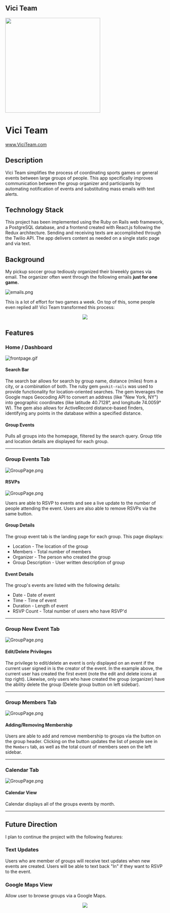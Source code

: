 ## Vici Team

<a href='www.viciteam.com'>
	<img src="http://res.cloudinary.com/ashcon/image/upload/v1475003658/vici/vici_team_final_2.png" width="300">
</a>

# Vici Team

www.ViciTeam.com

## Description

Vici Team simplifies the process of coordinating sports games or general events between large groups of people. This app specifically improves communication between the group organizer and participants by automating notification of events and substituting mass emails with text alerts.

## Technology Stack

This project has been implemented using the Ruby on Rails web framework, a PostgreSQL database, and a frontend created with React.js following the Redux architecture. Sending and receiving texts are accomplished through the Twilio API. The app delivers content as needed on a single static page and via text.

## Background

My pickup soccer group tediously organized their biweekly games via email. The organizer often went through the following emails **just for one game.**

![emails.png](http://res.cloudinary.com/ashcon/image/upload/v1475724667/vici/Emails.png)

This is a lot of effort for two games a week. On top of this, some people even replied all! Vici Team transformed this process:

<p align="center">
<img src="http://res.cloudinary.com/ashcon/image/upload/v1475728282/vici/eventconfirmationvici.gif">
</p>


## Features

### Home / Dashboard

![frontpage.gif](http://res.cloudinary.com/ashcon/image/upload/v1474260923/Github/FrontPageGif.gif)

#### Search Bar

The search bar allows for search by group name, distance (miles) from a city, or a combination of both. The ruby gem `geokit-rails` was used to provide functionality for location-oriented searches. The gem leverages the Google maps Geocoding API to convert an address (like "New York, NY") into geographic coordinates (like latitude 40.7128°, and longitude 74.0059° W). The gem also allows for ActiveRecord distance-based finders, identifying any points in the database within a specified distance.

#### Group Events

Pulls all groups into the homepage, filtered by the search query.  Group title and location details are displayed for each group.
__________

### Group Events Tab
![GroupPage.png](http://res.cloudinary.com/ashcon/image/upload/v1474262858/Github/Screen_Shot_2016-09-18_at_10.27.25_PM.png)

#### RSVPs

![GroupPage.png](http://res.cloudinary.com/ashcon/image/upload/v1474263319/Github/RSVP.gif)

Users are able to RSVP to events and see a live update to the number of people attending the event. Users are also able to remove RSVPs via the same button.

#### Group Details

The group event tab is the landing page for each group. This page displays: 
- Location - The location of the group
- Members - Total number of members
- Organizer - The person who created the group
- Group Description - User written description of group

#### Event Details

The group's events are listed with the following details:
- Date - Date of event
- Time - Time of event
- Duration - Length of event
- RSVP Count - Total number of users who have RSVP'd

__________

### Group New Event Tab

![GroupPage.png](http://res.cloudinary.com/ashcon/image/upload/v1474265861/Github/NewEventGif.gif)


#### Edit/Delete Privileges

The privilege to edit/delete an event is only displayed on an event if the current user signed in is the creator of the event. In the example above, the current user has created the first event (note the edit and delete icons at top right). Likewise, only users who have created the group (organizer) have the ability delete the group (Delete group button on left sidebar).
__________

### Group Members Tab

![GroupPage.png](http://res.cloudinary.com/ashcon/image/upload/v1474266072/Github/Members.gif)

#### Adding/Removing Membership

Users are able to add and remove membership to groups via the button on the group header. Clicking on the button updates the list of people see in the `Members` tab, as well as the total count of members seen on the left sidebar.
__________

### Calendar Tab

![GroupPage.png](http://res.cloudinary.com/ashcon/image/upload/v1474266459/Github/calendar.gif)

#### Calendar View

Calendar displays all of the groups events by month. 

__________

## Future Direction

I plan to continue the project with the following features:

### Text Updates

Users who are member of groups will receive text updates when new events are created. Users will be able to text back "In" if they want to RSVP to the event.

### Google Maps View

Allow user to browse groups via a Google Maps.

<p align="center">
<img src="http://res.cloudinary.com/ashcon/image/upload/v1475730308/vici/giphy_2.gif">
</p>
